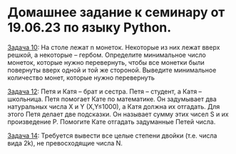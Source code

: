 # Домашнее задание к семинару от 19.06.23 по языку Python.

[Задача 10](https://github.com/ArChenKo/seminar190623/blob/master/ex01.py): На столе лежат n монеток. Некоторые из них лежат вверх решкой, а некоторые – гербом. Определите минимальное число монеток, которые нужно перевернуть, чтобы все монетки были повернуты вверх одной и той же стороной. Выведите минимальное количество монет, которые нужно перевернуть

[Задача 12](https://github.com/ArChenKo/seminar190623/blob/master/ex02.py): Петя и Катя – брат и сестра. Петя – студент, а Катя – школьница. Петя помогает Кате по математике. Он задумывает два натуральных числа X и Y (X,Y≤1000), а Катя должна их отгадать. Для этого Петя делает две подсказки. Он называет сумму этих чисел S и их произведение P. Помогите Кате отгадать задуманные Петей числа.

[Задача 14](https://github.com/ArChenKo/seminar190623/blob/master/ex03.py): Требуется вывести все целые степени двойки (т.е. числа вида 2k), не превосходящие числа N.